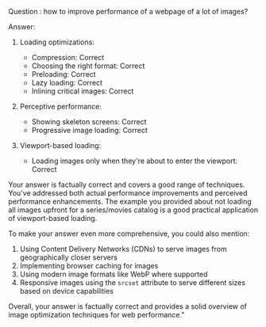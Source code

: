 Question : how to improve performance of a webpage of a lot of images?

Answer: 
1. Loading optimizations:
   - Compression: Correct
   - Choosing the right format: Correct
   - Preloading: Correct
   - Lazy loading: Correct
   - Inlining critical images: Correct

2. Perceptive performance:
   - Showing skeleton screens: Correct
   - Progressive image loading: Correct

3. Viewport-based loading:
   - Loading images only when they're about to enter the viewport: Correct

Your answer is factually correct and covers a good range of techniques. You've addressed both actual performance improvements and perceived performance enhancements. The example you provided about not loading all images upfront for a series/movies catalog is a good practical application of viewport-based loading.

To make your answer even more comprehensive, you could also mention:

1. Using Content Delivery Networks (CDNs) to serve images from geographically closer servers
2. Implementing browser caching for images
3. Using modern image formats like WebP where supported
4. Responsive images using the `srcset` attribute to serve different sizes based on device capabilities

Overall, your answer is factually correct and provides a solid overview of image optimization techniques for web performance."
